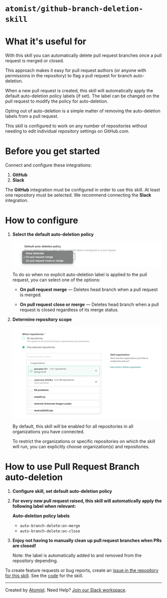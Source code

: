 # `atomist/github-branch-deletion-skill`

<!---atomist-skill-readme:start--->
 
# What it's useful for

With this skill you can automatically delete pull request branches once a pull request is merged or closed. 

This approach makes it easy for pull request authors (or anyone with permissions in the repository) to flag a pull 
request for branch auto-deletion. 

When a new pull request is created, this skill will automatically apply the default auto-deletion policy labels
(if set). The label can be changed on the pull request to modify the policy for auto-deletion.

Opting out of auto-deletion is a simple matter of removing the auto-deletion labels from a pull request. 

This skill is configured to work on any number of repositories without needing to edit individual repository settings
on GitHub.com.

# Before you get started

Connect and configure these integrations:

1. **GitHub**
2. **Slack**

The **GitHub** integration must be configured in order to use this skill. At least one repository must be selected. 
We recommend connecting the **Slack** integration.

# How to configure

1. **Select the default auto-deletion policy**

    ![Default auto-deletion policy expanded](docs/images/default-auto-deletion-policy-expanded.png)

    To do so when no explicit auto-deletion label is applied to the pull request, you can select one of the options:

    - **On pull request merge** — Deletes head branch when a pull request is merged.
    
    - **On pull request close or merge** — Deletes head branch when a pull request is closed regardless of its merge status.

2. **Determine repository scope**

    ![Repository filter](docs/images/repo-filter.png)

    By default, this skill will be enabled for all repositories in all organizations you have connected.

    To restrict the organizations or specific repositories on which the skill will run, you can explicitly choose 
    organization(s) and repositories.

# How to use Pull Request Branch auto-deletion

1. **Configure skill, set default auto-deletion policy** 

2. **For every new pull request raised, this skill will automatically apply the following label when relevant:**

    **Auto-deletion policy labels**

    - `auto-branch-delete:on-merge`
    - `auto-branch-delete:on-close`

3. **Enjoy not having to manually clean up pull request branches when PRs are closed!**

    Note: the label is automatically added to and removed from the repository depending. 
    
To create feature requests or bug reports, create an [issue in the repository for this skill](https://github.com/atomist-skills/github-branch-deletion-skill/issues). 
See the [code](https://github.com/atomist-skills/github-branch-deletion-skill) for the skill.

<!---atomist-skill-readme:end--->

---

Created by [Atomist][atomist].
Need Help?  [Join our Slack workspace][slack].

[atomist]: https://atomist.com/ (Atomist - How Teams Deliver Software)
[slack]: https://join.atomist.com/ (Atomist Community Slack)
 
